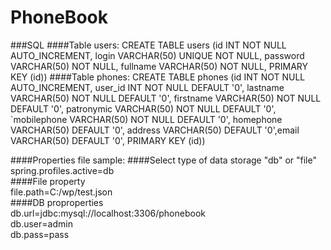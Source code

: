 # PhoneBook

###SQL
####Table users:
CREATE TABLE users (id INT NOT NULL AUTO_INCREMENT, login VARCHAR(50) UNIQUE NOT NULL, password VARCHAR(50) NOT NULL,
fullname VARCHAR(50) NOT NULL, PRIMARY KEY (id))
####Table phones:
CREATE TABLE phones (id INT NOT NULL AUTO_INCREMENT, user_id INT NOT NULL DEFAULT '0', lastname VARCHAR(50) NOT NULL DEFAULT '0',
firstname VARCHAR(50) NOT NULL DEFAULT '0', patronymic VARCHAR(50) NOT NULL DEFAULT '0', `mobilephone VARCHAR(50) NOT NULL DEFAULT '0', homephone VARCHAR(50) DEFAULT '0',
address VARCHAR(50) DEFAULT '0',email VARCHAR(50) DEFAULT '0', PRIMARY KEY (id))

####Properties file sample:
\####Select type of data storage "db" or "file" <br>
spring.profiles.active=db<br>
\####File property<br>
file.path=C:/wp/test.json<br>
\####DB proproperties<br>
db.url=jdbc:mysql://localhost:3306/phonebook<br>
db.user=admin<br>
db.pass=pass<br>

